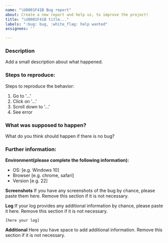 ```yaml
---
name: "\U0001F41B Bug report"
about: Create a new report and help us, to improve the project!
title: "\U0001F41B title..."
labels: ":bug: bug, :white_flag: help wanted"
assignees: ''

---
```


### Description
Add a small description about what happened.

### Steps to reproduce:
Steps to reproduce the behavior:
1. Go to '...'
2. Click on '...'
3. Scroll down to '...'
4. See error

### What was supposed to happen?
What do you think should happen if there is no bug?


### Further information:

**Environment(please complete the following information):**
 - OS: [e.g. Windows 10]
 - Browser [e.g. chrome, safari]
 - Version [e.g. 22]

**Screenshots**
If you have any screenshots of the bug by chance, please paste them here. Remove this section if it is not necessary.

**Log**
If your log provides any additional information by chance, please paste it here. Remove this section if it is not necessary.
```
[here your log]
```

**Additional**
Here you have space to add additional information. Remove this section if it is not necessary.
